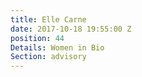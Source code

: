 ```yaml
---
title: Elle Carne
date: 2017-10-18 19:55:00 Z
position: 44
Details: Women in Bio
Section: advisory
---
```


